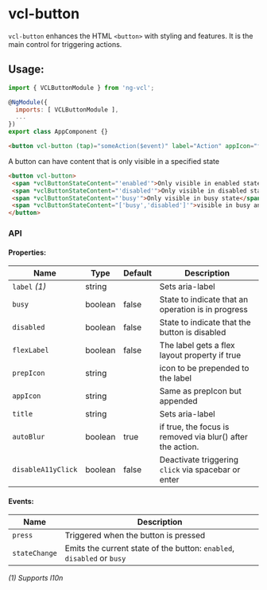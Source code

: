 # vcl-button

`vcl-button` enhances the HTML `<button>` with styling and features.
It is the main control for triggering actions.

## Usage:

```js
import { VCLButtonModule } from 'ng-vcl';

@NgModule({
  imports: [ VCLButtonModule ],
  ...
})
export class AppComponent {}
```

 ```html
<button vcl-button (tap)="someAction($event)" label="Action" appIcon="fa:bolt"></button>
 ```

A button can have content that is only visible in a specified state
 ```html
<button vcl-button>
  <span *vclButtonStateContent="'enabled'">Only visible in enabled state</span>
  <span *vclButtonStateContent="'disabled'">Only visible in disabled state</span>
  <span *vclButtonStateContent="'busy'">Only visible in busy state</span>
  <span *vclButtonStateContent="['busy','disabled']'">visible in busy and disabled state</span>
</button>
 ```

### API

#### Properties:

| Name                | Type        | Default  | Description
| ------------        | ----------- | -------- |--------------
| `label` *(1)*       | string      |          | Sets aria-label
| `busy`              | boolean     | false    | State to indicate that an operation is in progress
| `disabled`          | boolean     | false    | State to indicate that the button is disabled
| `flexLabel`         | boolean     | false    | The label gets a flex layout property if true
| `prepIcon`          | string      |          | icon to be prepended to the label
| `appIcon`           | string      |          | Same as prepIcon but appended
| `title`             | string      |          | Sets aria-label
| `autoBlur`          | boolean     | true     | if true, the focus is removed via blur() after the action.
| `disableA11yClick`  | boolean     | false    | Deactivate triggering `click` via spacebar or enter  

#### Events:

| Name                | Description
| ------------        | --------------
| `press`             | Triggered when the button is pressed
| `stateChange`       | Emits the current state of the button: `enabled`, `disabled` or `busy`

*(1) Supports l10n*
